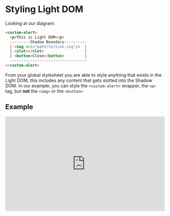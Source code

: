 # Styling Light DOM

Looking at our diagram:

```html
<custom-alert>
  <p>This is Light DOM</p>
  ---------Shadow Boundary----------
  | <img src="path/to/icon.svg"/>  |
  | <slot></slot>                  |
  | <button>Close</button>         |
  ----------------------------------
</custom-alert>
```

From your global stylesheet you are able to style anything that exists in the Light DOM, this includes any content that gets slotted into the Shadow DOM. In our example, you can style the `<custom-alert>` wrapper, the `<p>` tag, but **not** the `<img>` or the `<button>`

## Example

<iframe height="300" style="width: 100%;" scrolling="no" title="Styling Light DOM" src="https://codepen.io/davatron5000/embed/BamqzVO/?default-tab=html%2Cresult&theme-id=light" frameborder="no" loading="lazy" allowtransparency="true" allowfullscreen="true">
  See the Pen <a href="https://codepen.io/davatron5000/pen/BamqzVO/">
  Styling Light DOM</a> by Dave Rupert (<a href="https://codepen.io/davatron5000">@davatron5000</a>)
  on <a href="https://codepen.io">CodePen</a>.
</iframe>
